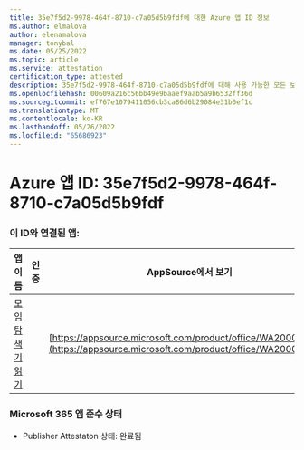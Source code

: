 ```yaml
---
title: 35e7f5d2-9978-464f-8710-c7a05d5b9fdf에 대한 Azure 앱 ID 정보
ms.author: elmalova
author: elenamalova
manager: tonybal
ms.date: 05/25/2022
ms.topic: article
ms.service: attestation
certification_type: attested
description: 35e7f5d2-9978-464f-8710-c7a05d5b9fdf에 대해 사용 가능한 모든 보안 및 규정 준수 정보입니다.
ms.openlocfilehash: 00609a216c56bb49e9baaef9aab5a9b6532ff36d
ms.sourcegitcommit: ef767e1079411056cb3ca86d6b29084e31b0ef1c
ms.translationtype: MT
ms.contentlocale: ko-KR
ms.lasthandoff: 05/26/2022
ms.locfileid: "65686923"
---
```

# <a name="azure-app-id-35e7f5d2-9978-464f-8710-c7a05d5b9fdf"></a>Azure 앱 ID: 35e7f5d2-9978-464f-8710-c7a05d5b9fdf


### <a name="apps-associated-with-this-id"></a>이 ID와 연결된 앱:
| **앱 이름** | **인증** | **AppSource에서 보기** |
|--------------|---------------|-----------------------|
| [모임 탐색기 읽기](../forward/WA200003896.md) |  | [https://appsource.microsoft.com/product/office/WA200003896](https://appsource.microsoft.com/product/office/WA200003896) |

### <a name="microsoft-365-app-compliance-status"></a>Microsoft 365 앱 준수 상태
- Publisher Attestaton 상태: 완료됨

